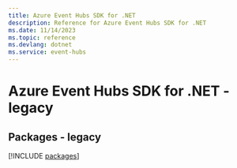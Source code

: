 ```yaml
---
title: Azure Event Hubs SDK for .NET
description: Reference for Azure Event Hubs SDK for .NET
ms.date: 11/14/2023
ms.topic: reference
ms.devlang: dotnet
ms.service: event-hubs
---
```

# Azure Event Hubs SDK for .NET - legacy
## Packages - legacy
[!INCLUDE [packages](event-hubs-index.md)]